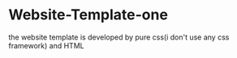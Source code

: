 # Website-Template-one

the website template is developed  by pure css(i don't use any css framework) and HTML
